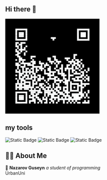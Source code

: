 ## Hi there 👋

<img src="https://github.com/Chajrob/Chajrob/blob/main/downsign-qr-code.gif" alt="The Unlimited" width="300">

## my tools
![Static Badge](https://img.shields.io/badge/py-python-blue?logo=python)
![Static Badge](https://img.shields.io/badge/-PyCharm-grey?logo=pycharm)
![Static Badge](https://img.shields.io/badge/-git%20bash-grey?logo=gitforwindows)

## 🙋‍♂️ About Me

🚀 **Nazarov Guseyn**
*a student of programming*  
UrbanUni
<!--
💡 **Projects:**
1. **DevVani ChatApp:** Experience Real-Time Communication with our MERN-based Chat Application.
2. **Sarvam AI:** Discover AI Excellence: Explore 100+ Platforms, Offers, and Solutions in One Seamless React Web App!
5. **News App:** Developed a sophisticated application integrating real-time updates and user-friendly interfaces.
6. **Weather Forecasting Web App:** Utilizing HTML, CSS, and JavaScript for accurate weather predictions.

🛠️ **Skills:**
- **Languages:** Java, HTML, CSS, JavaScript, Python, C, SQL, Node JS
- **Frameworks:** React JS, Express JS, TensorFlow
- **Libraries:** NumPy, Pandas, Sci-kit Learn, Seaborn, Matplotlib
- **Tools:** VS Code, Postman, MongoDB, GitHub, WordPress, Canva
- **Deployment:** AWS, Docker, Kubernetes
- **Other:** Big Data, Machine Learning, DBMS, Operating System, Data Structure, Computer Networks, AI

🏆 **Achievements/Co-Curricular:**
1. Led a dynamic team to success in SIH'23, showcasing innovation and problem-solving prowess.
2. Completed over 100 GeekforGeeks questions, demonstrating dedication to skill development.
3. Recognized as a standout participant in the esteemed Inter-School Debate Competition, showcasing exceptional proficiency in communication.
4. Strong Interest in International Relation 
-->



